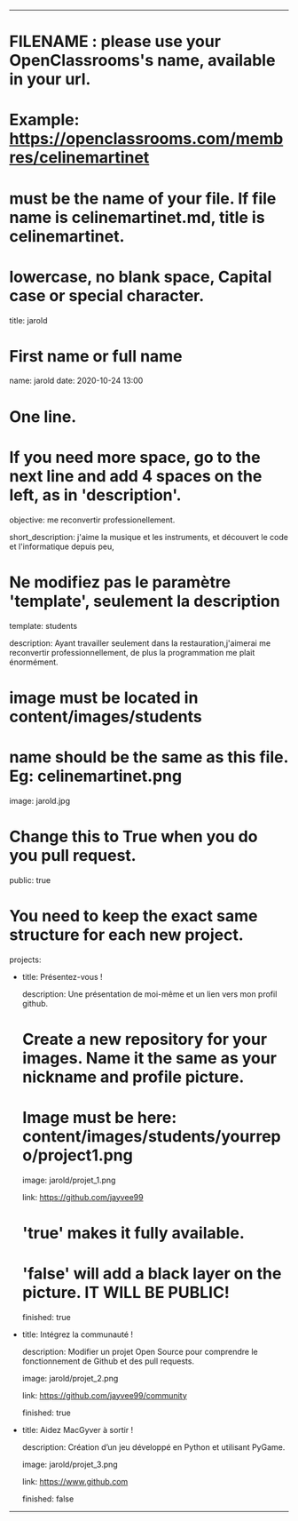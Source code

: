 ---

# FILENAME : please use your OpenClassrooms's name, available in your url.
# Example: https://openclassrooms.com/membres/celinemartinet
# must be the name of your file. If file name is celinemartinet.md, title is celinemartinet.
# lowercase, no blank space, Capital case or special character.
title: jarold

# First name or full name
name: jarold
date: 2020-10-24 13:00

# One line.
# If you need more space, go to the next line and add 4 spaces on the left, as in 'description'.

objective: me reconvertir professionellement.

short_description: j'aime la musique et les instruments, et découvert le code et l'informatique depuis peu, 

# Ne modifiez pas le paramètre 'template', seulement la description

template: students

description:
    Ayant travailler seulement dans la restauration,j'aimerai me reconvertir professionnellement, de plus la programmation me plait énormément. 

# image must be located in content/images/students
# name should be the same as this file. Eg: celinemartinet.png

image: jarold.jpg

# Change this to True when you do you pull request.

public: true

# You need to keep the exact same structure for each new project.
projects:
  - title: Présentez-vous !
    
    description: Une présentation de moi-même et un lien vers mon profil github.
    
    # Create a new repository for your images. Name it the same as your nickname and profile picture.
    
    # Image must be here: content/images/students/yourrepo/project1.png
    
    image: jarold/projet_1.png
    
    link: https://github.com/jayvee99
    
    # 'true' makes it fully available.
   
    # 'false' will add a black layer on the picture. IT WILL BE PUBLIC!
    
    finished: true
  
  - title: Intégrez la communauté !
   
    description: Modifier un projet Open Source pour comprendre le fonctionnement de Github et des pull requests. 
    
    image: jarold/projet_2.png
    
    link: https://github.com/jayvee99/community
    
    finished: true
  
  - title: Aidez MacGyver à sortir !
    
    description: Création d’un jeu développé en Python et utilisant PyGame.
    
    image: jarold/projet_3.png
    
    link: https://www.github.com
    
    finished: false
---